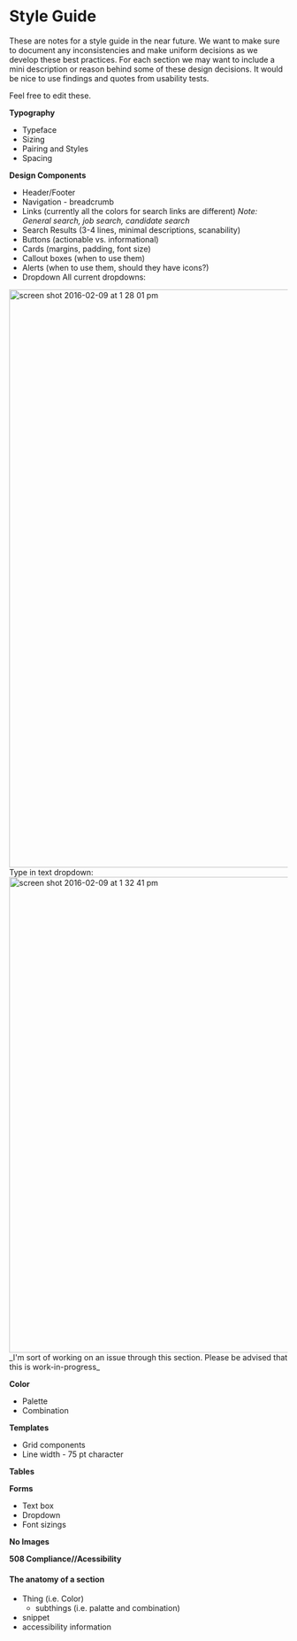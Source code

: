 # Style Guide

These are notes for a style guide in the near future.
We want to make sure to document any inconsistencies and make uniform decisions as we develop these best practices.
For each section we may want to include a mini description or reason behind some of these design decisions. 
It would be nice to use findings and quotes from usability tests.

Feel free to edit these.

**Typography**
  - Typeface
  - Sizing
  - Pairing and Styles
  - Spacing

**Design Components**
  - Header/Footer
  - Navigation - breadcrumb
  - Links (currently all the colors for search links are different) 
    _Note: General search, job search, candidate search_
  - Search Results (3-4 lines, minimal descriptions, scanability)
  - Buttons (actionable vs. informational)
  - Cards (margins, padding, font size)
  - Callout boxes (when to use them)
  - Alerts (when to use them, should they have icons?)
  - Dropdown
        All current dropdowns:
<img width="1045" alt="screen shot 2016-02-09 at 1 28 01 pm" src="https://cloud.githubusercontent.com/assets/13420618/12926748/d7ad03d4-cf32-11e5-9ce1-17cd95d4dba3.png">
        Type in text dropdown:
        <img width="860" alt="screen shot 2016-02-09 at 1 32 41 pm" src="https://cloud.githubusercontent.com/assets/13420618/12926715/b52ece32-cf32-11e5-8a9b-b046f6e02c5a.png">
_I'm sort of working on an issue through this section. Please be advised that this is work-in-progress_

**Color**
  - Palette
  - Combination

**Templates**
 - Grid components
 - Line width - 75 pt character 
 
**Tables**

**Forms**
  - Text box
  - Dropdown
  - Font sizings

**No Images**

**508 Compliance//Acessibility**

#### The anatomy of a section
  - Thing (i.e. Color)
    - subthings (i.e. palatte and combination)
  - snippet
  - accessibility information
